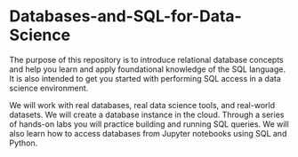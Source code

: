 # Databases-and-SQL-for-Data-Science

The purpose of this repository is to introduce relational database concepts and help you learn and apply foundational knowledge of the SQL language. It is also intended to get you started with performing SQL access in a data science environment.

We will work with real databases, real data science tools, and real-world datasets. We will create a database instance in the cloud. Through a series of hands-on labs you will practice building and running SQL queries. We will also learn how to access databases from Jupyter notebooks using SQL and Python.
